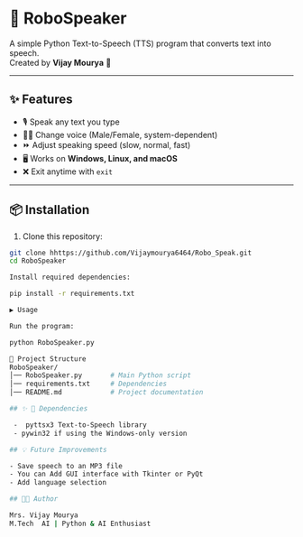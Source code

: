 # 🤖 RoboSpeaker

A simple Python Text-to-Speech (TTS) program that converts text into speech.  
Created by **Vijay Mourya** 🚀

---
## ✨ Features
- 🎙️ Speak any text you type
- 👩‍🦱 Change voice (Male/Female, system-dependent)
- ⏩ Adjust speaking speed (slow, normal, fast)
- 🖥️ Works on **Windows, Linux, and macOS**
- ❌ Exit anytime with `exit`

---

## 📦 Installation

1. Clone this repository:
```bash
git clone hhttps://github.com/Vijaymourya6464/Robo_Speak.git
cd RoboSpeaker

Install required dependencies:

pip install -r requirements.txt

▶️ Usage

Run the program:

python RoboSpeaker.py

📂 Project Structure
RoboSpeaker/
│── RoboSpeaker.py       # Main Python script
│── requirements.txt     # Dependencies
│── README.md            # Project documentation

## ✨ 🔧 Dependencies

 -  pyttsx3 Text-to-Speech library 
 - pywin32 if using the Windows-only version 

## 💡 Future Improvements

- Save speech to an MP3 file
- You can Add GUI interface with Tkinter or PyQt
- Add language selection

## 👨‍💻 Author

Mrs. Vijay Mourya
M.Tech  AI | Python & AI Enthusiast
